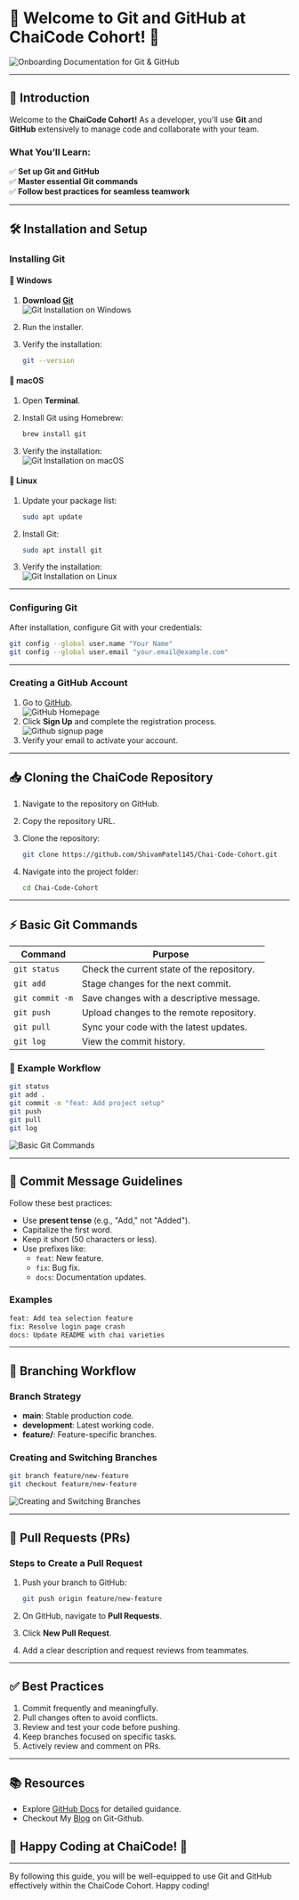 # 🌟 Welcome to Git and GitHub at **ChaiCode Cohort**! 🌟  

![Onboarding Documentation for Git & GitHub](Images/Banner.png)  

---

## 🚀 Introduction  
Welcome to the **ChaiCode Cohort!** As a developer, you'll use **Git** and **GitHub** extensively to manage code and collaborate with your team.  

### What You’ll Learn:  
✅ **Set up Git and GitHub**  
✅ **Master essential Git commands**  
✅ **Follow best practices for seamless teamwork**  

---

## 🛠️ Installation and Setup  

### **Installing Git**  

#### 📌 **Windows**  
1. **Download [Git](https://git-scm.com/)**  
    ![Git Installation on Windows](Images/git_install_windows.png)
2. Run the installer.  
3. Verify the installation:  

   ```bash
   git --version
   ```


#### 🍎 **macOS**  
1. Open **Terminal**.  
2. Install Git using Homebrew:  

   ```bash
   brew install git
   ```  

3. Verify the installation:  
  ![Git Installation on macOS](Images/git_install_macos.png)


#### 🐧 **Linux**  
1. Update your package list:  

   ```bash
   sudo apt update
   ```  

2. Install Git:  

   ```bash
   sudo apt install git
   ```  

3. Verify the installation:  
   ![Git Installation on Linux](Images/git_install_linux.png) 

---

### **Configuring Git**  

After installation, configure Git with your credentials:  

```bash
git config --global user.name "Your Name"
git config --global user.email "your.email@example.com"
```  

---

### **Creating a GitHub Account**  
1. Go to [GitHub](https://github.com/).  
   ![GitHub Homepage](Images/github_homepage.png)
2. Click **Sign Up** and complete the registration process.  
   ![Github signup page](Images/github_signup.png)   
3. Verify your email to activate your account.  

---

## 📥 Cloning the ChaiCode Repository  

1. Navigate to the repository on GitHub.  
2. Copy the repository URL.  
3. Clone the repository:  

   ```bash
   git clone https://github.com/ShivamPatel145/Chai-Code-Cohort.git
   ```  

4. Navigate into the project folder:  

   ```bash
   cd Chai-Code-Cohort
   ```  

---

## ⚡ Basic Git Commands  

| **Command**            | **Purpose**                                   |  
|-------------------------|-----------------------------------------------|  
| `git status`           | Check the current state of the repository.    |  
| `git add`              | Stage changes for the next commit.            |  
| `git commit -m`        | Save changes with a descriptive message.      |  
| `git push`             | Upload changes to the remote repository.      |  
| `git pull`             | Sync your code with the latest updates.       |  
| `git log`              | View the commit history.                      |  

### 🔑 Example Workflow  

```bash
git status
git add .
git commit -m "feat: Add project setup"
git push
git pull
git log
```  

![Basic Git Commands](Images/git_commands.png)

---

## 📝 Commit Message Guidelines  

Follow these best practices:  
- Use **present tense** (e.g., "Add," not "Added").  
- Capitalize the first word.  
- Keep it short (50 characters or less).  
- Use prefixes like:  
  - `feat`: New feature.  
  - `fix`: Bug fix.  
  - `docs`: Documentation updates.  

### **Examples**  

```bash
feat: Add tea selection feature  
fix: Resolve login page crash  
docs: Update README with chai varieties  
```  

---

## 🌿 Branching Workflow  

### **Branch Strategy**  

- **main**: Stable production code.  
- **development**: Latest working code.  
- **feature/**: Feature-specific branches.  

### **Creating and Switching Branches**  

```bash
git branch feature/new-feature
git checkout feature/new-feature
```  

![Creating and Switching Branches](Images/git_branch.png)

---

## 🔄 Pull Requests (PRs)  

### **Steps to Create a Pull Request**  

1. Push your branch to GitHub:  

   ```bash
   git push origin feature/new-feature
   ```  

2. On GitHub, navigate to **Pull Requests**.  
3. Click **New Pull Request**.  
4. Add a clear description and request reviews from teammates.  
 

---

## ✅ Best Practices  

1. Commit frequently and meaningfully.  
2. Pull changes often to avoid conflicts.  
3. Review and test your code before pushing.  
4. Keep branches focused on specific tasks.  
5. Actively review and comment on PRs.  

---

## 📚 Resources  

- Explore [GitHub Docs](https://docs.github.com/) for detailed guidance.   
- Checkout My [Blog](https://mastering-git-and-github.hashnode.dev/) on Git-Github.
## 🌟 **Happy Coding at ChaiCode!** 🌟  

---
By following this guide, you will be well-equipped to use Git and GitHub effectively within the ChaiCode Cohort. Happy coding!

